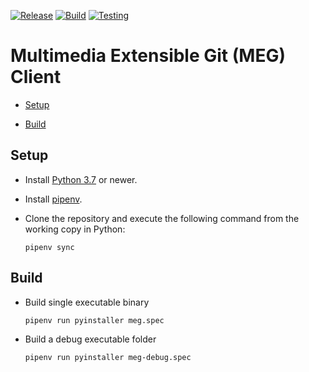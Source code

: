 [![Release](https://github.com/MultimediaExtensibleGit/Client/workflows/Release/badge.svg?event=release)](https://github.com/MultimediaExtensibleGit/Client/releases/latest) [![Build](https://github.com/MultimediaExtensibleGit/Client/workflows/Build/badge.svg?branch=master)](https://github.com/MultimediaExtensibleGit/Client/actions/) [![Testing](https://github.com/MultimediaExtensibleGit/Client/workflows/Testing/badge.svg?branch=testing)](https://github.com/MultimediaExtensibleGit/Client/actions/)

# Multimedia Extensible Git (MEG) Client

* [Setup](#setup)

* [Build](#build)

## Setup

* Install [Python 3.7](https://www.python.org/downloads/) or newer.

* Install [pipenv](https://packaging.python.org/tutorials/managing-dependencies/).

* Clone the repository and execute the following command from the working copy in Python:

  `pipenv sync`

## Build

* Build single executable binary

  `pipenv run pyinstaller meg.spec`

* Build a debug executable folder

  `pipenv run pyinstaller meg-debug.spec`
